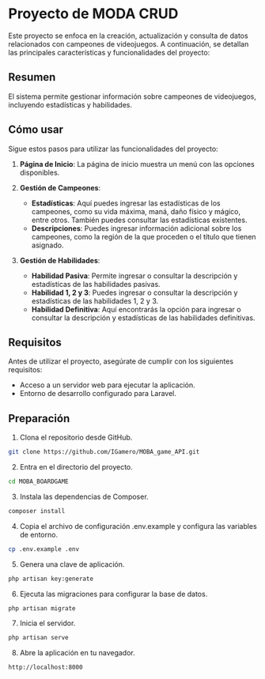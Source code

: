 # Proyecto de MODA CRUD

Este proyecto se enfoca en la creación, actualización y consulta de datos relacionados con campeones de videojuegos. A continuación, se detallan las principales características y funcionalidades del proyecto:

## Resumen

El sistema permite gestionar información sobre campeones de videojuegos, incluyendo estadísticas y habilidades.

## Cómo usar

Sigue estos pasos para utilizar las funcionalidades del proyecto:

1. **Página de Inicio**: La página de inicio muestra un menú con las opciones disponibles.

2. **Gestión de Campeones**:

   - **Estadísticas**: Aquí puedes ingresar las estadísticas de los campeones, como su vida máxima, maná, daño físico y mágico, entre otros. También puedes consultar las estadísticas existentes.
   - **Descripciones**: Puedes ingresar información adicional sobre los campeones, como la región de la que proceden o el título que tienen asignado.

3. **Gestión de Habilidades**:

   - **Habilidad Pasiva**: Permite ingresar o consultar la descripción y estadísticas de las habilidades pasivas.
   - **Habilidad 1, 2 y 3**: Puedes ingresar o consultar la descripción y estadísticas de las habilidades 1, 2 y 3.
   - **Habilidad Definitiva**: Aquí encontrarás la opción para ingresar o consultar la descripción y estadísticas de las habilidades definitivas.

## Requisitos

Antes de utilizar el proyecto, asegúrate de cumplir con los siguientes requisitos:

- Acceso a un servidor web para ejecutar la aplicación.
- Entorno de desarrollo configurado para Laravel.

## Preparación

1. Clona el repositorio desde GitHub.

```bash
git clone https://github.com/IGamero/MOBA_game_API.git
```

2. Entra en el directorio del proyecto.

```bash
cd MOBA_BOARDGAME
```

3. Instala las dependencias de Composer.

```bash
composer install
```

4. Copia el archivo de configuración .env.example y configura las variables de entorno.

```bash
cp .env.example .env
```

5. Genera una clave de aplicación.

```bash
php artisan key:generate
```

6. Ejecuta las migraciones para configurar la base de datos.

```bash
php artisan migrate
```

7. Inicia el servidor.

```bash
php artisan serve
```

8. Abre la aplicación en tu navegador.

```bash
http://localhost:8000
```


